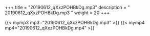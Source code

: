 +++
title = "20190612_qXxzPOHBkDg.mp3"
description = " 20190612_qXxzPOHBkDg.mp3 "
weight = 20
+++

{{< mymp3 mp3="20190612_qXxzPOHBkDg.mp3" >}}
{{< mymp4 mp4="20190612_qXxzPOHBkDg.mp4" >}}

